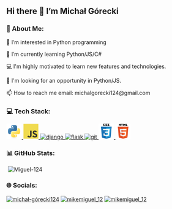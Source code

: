 ## Hi there 👋 I’m Michał Górecki

<!--
**Miguel-124/Miguel-124** is a ✨ _special_ ✨ repository because its `README.md` (this file) appears on your GitHub profile.

Here are some ideas to get you started:

- 🔭 I’m currently working on ...
- 🌱 I’m currently learning ...
- 👯 I’m looking to collaborate on ...
- 🤔 I’m looking for help with ...
- 💬 Ask me about ...
- 📫 How to reach me: ...
- 😄 Pronouns: ...
- ⚡ Fun fact: ...
-->
<h3 align="left">💫 About Me:</h3>
<p align="left">👀 I’m interested in Python programming</p>
<p align="left">🌱 I’m currently learning Python/JS/C#</p>
<p align="left">💻 I'm highly motivated to learn new features and technologies.</p>
<p align="left">💞️ I'm looking for an opportunity in Python/JS.</p>
<p align="left">📫 How to reach me email: michalgorecki124@gmail.com</p>

<h3 align="left">💻 Tech Stack:</h3>
<p align="left">
<a href="https://www.python.org" target="_blank" rel="noreferrer"> 
<img src="https://raw.githubusercontent.com/devicons/devicon/master/icons/python/python-original.svg" alt="python" width="40" height="40"/> </a>
<a href="https://developer.mozilla.org/en-US/docs/Web/JavaScript" target="_blank" rel="noreferrer"> 
<img src="https://raw.githubusercontent.com/devicons/devicon/master/icons/javascript/javascript-original.svg" alt="javascript" width="40" height="40"/> </a>
<a href="https://www.djangoproject.com/" target="_blank" rel="noreferrer"> <img src="https://cdn.worldvectorlogo.com/logos/django.svg" alt="django" width="40" height="40"/> </a>
<a href="https://flask.palletsprojects.com/" target="_blank" rel="noreferrer"> <img src="https://res.cloudinary.com/daily-now/image/upload/f_auto,q_auto/v1/posts/86d2051077c7783048e03a571c753e22" alt="flask" width="40" height="40"/> </a>
<a href="https://www.w3schools.com/css/" target="_blank" rel="noreferrer"> 
<img src="https://www.vectorlogo.zone/logos/git-scm/git-scm-icon.svg" alt="git" width="40" height="40"/> </a>
<a href="https://www.w3schools.com/css/" target="_blank" rel="noreferrer"> 
<img src="https://raw.githubusercontent.com/devicons/devicon/master/icons/css3/css3-original-wordmark.svg" alt="css3" width="40" height="40"/> </a>
<a href="https://www.w3.org/html/" target="_blank" rel="noreferrer"> <img src="https://raw.githubusercontent.com/devicons/devicon/master/icons/html5/html5-original-wordmark.svg" alt="html5" width="40" height="40"/> </a></p>
 

<h3 align="left">📊 GitHub Stats:</h3>
<p>&nbsp;<img align="center" src="https://github-readme-stats.vercel.app/api/top-langs/?username=miguel-124&layout=compact&theme=vision-friendly-dark" alt="Miguel-124" /></p>

<h3 align="left">🌐 Socials:</h3>
<a href="https://www.linkedin.com/in/michał-górecki124/" target="blank"><img align="center" src="https://www.vectorlogo.zone/logos/linkedin/linkedin-ar21.svg" alt="michał-górecki124" height="30" width="40" /></a>    
<a href="https://instagram.com/mikemiguel_12" target="blank"><img align="center" src="https://www.vectorlogo.zone/logos/instagram/instagram-ar21.svg" alt="mikemiguel_12" height="30" width="40" /></a>    
<a href="https://www.facebook.com/profile.php?id=100004433439341" target="blank"><img align="center" src="https://www.vectorlogo.zone/logos/facebook/facebook-ar21.svg" alt="mikemiguel_12" height="30" width="40" /></a>

